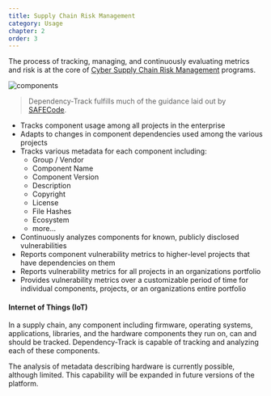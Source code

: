 ```yaml
---
title: Supply Chain Risk Management
category: Usage
chapter: 2
order: 3
---
```


The process of tracking, managing, and continuously evaluating metrics and risk is at the core of
[Cyber Supply Chain Risk Management](https://csrc.nist.gov/Projects/Supply-Chain-Risk-Management) programs. 

![components](/images/screenshots/components.png)

> Dependency-Track fulfills much of the guidance laid out by [SAFECode](https://www.safecode.org/wp-content/uploads/2017/05/SAFECode_TPC_Whitepaper.pdf).

* Tracks component usage among all projects in the enterprise
* Adapts to changes in component dependencies used among the various projects
* Tracks various metadata for each component including:
  * Group / Vendor
  * Component Name
  * Component Version
  * Description
  * Copyright
  * License
  * File Hashes
  * Ecosystem
  * more...
* Continuously analyzes components for known, publicly disclosed vulnerabilities
* Reports component vulnerability metrics to higher-level projects that have dependencies on them
* Reports vulnerability metrics for all projects in an organizations portfolio
* Provides vulnerability metrics over a customizable period of time for individual components, projects, or an 
organizations entire portfolio

#### Internet of Things (IoT)

In a supply chain, any component including firmware, operating systems, applications, libraries, and the hardware 
components they run on, can and should be tracked. Dependency-Track is capable of tracking and analyzing each of
these components.

The analysis of metadata describing hardware is currently possible, although limited. This capability will be expanded 
in future versions of the platform.